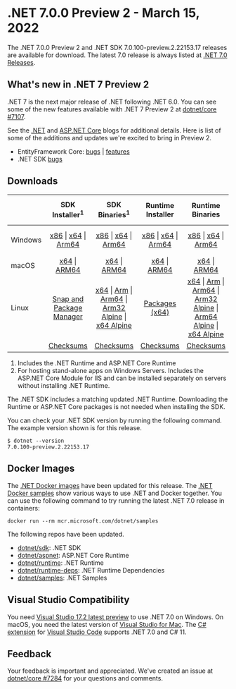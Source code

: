 # .NET 7.0.0 Preview 2 - March 15, 2022

The .NET 7.0.0 Preview 2 and .NET SDK 7.0.100-preview.2.22153.17 releases are available for download. The latest 7.0 release is always listed at [.NET 7.0 Releases](../README.md).

## What's new in .NET 7 Preview 2

.NET 7 is the next major release of .NET following .NET 6.0. You can see some of the new features available with .NET 7 Preview 2 at [dotnet/core #7107](https://github.com/dotnet/core/issues/7107).

See the [.NET][dotnet-blog] and [ASP.NET Core][aspnet-blog] blogs for additional details.
Here is list of some of the additions and updates we're excited to bring in Preview 2.

* EntityFramework Core: [bugs][ef_bugs] | [features][ef_features]
* .NET SDK [bugs][sdk_bugs]

## Downloads

|           | SDK Installer<sup>1</sup>                        | SDK Binaries<sup>1</sup>                 | Runtime Installer                                        | Runtime Binaries                                 | ASP.NET Core Runtime           |Windows Desktop Runtime          |
| --------- | :------------------------------------------:     | :----------------------:                 | :---------------------------:                            | :-------------------------:                      | :-----------------:            | :-----------------:            |
| Windows   | [x86][dotnet-sdk-win-x86.exe] \| [x64][dotnet-sdk-win-x64.exe] \| [Arm64][dotnet-sdk-win-arm64.exe] | [x86][dotnet-sdk-win-x86.zip] \| [x64][dotnet-sdk-win-x64.zip] \|  [Arm64][dotnet-sdk-win-arm64.zip] | [x86][dotnet-runtime-win-x86.exe] \| [x64][dotnet-runtime-win-x64.exe] \| [Arm64][dotnet-runtime-win-arm64.exe] | [x86][dotnet-runtime-win-x86.zip] \| [x64][dotnet-runtime-win-x64.zip] \| [Arm64][dotnet-runtime-win-arm64.zip] | [x86][aspnetcore-runtime-win-x86.exe] \| [x64][aspnetcore-runtime-win-x64.exe] \|<br/> [Hosting Bundle][dotnet-hosting-win.exe]<sup>2</sup> | [x86][windowsdesktop-runtime-win-x86.exe] \| [x64][windowsdesktop-runtime-win-x64.exe] \| [Arm64][windowsdesktop-runtime-win-arm64.exe] |
| macOS     | [x64][dotnet-sdk-osx-x64.pkg] \| [ARM64][dotnet-sdk-osx-arm64.pkg] | [x64][dotnet-sdk-osx-x64.tar.gz] \| [ARM64][dotnet-sdk-osx-arm64.tar.gz]  | [x64][dotnet-runtime-osx-x64.pkg] \| [ARM64][dotnet-runtime-osx-arm64.pkg] | [x64][dotnet-runtime-osx-x64.tar.gz] \| [ARM64][dotnet-runtime-osx-arm64.tar.gz]| [x64][aspnetcore-runtime-osx-x64.tar.gz] \| [ARM64][aspnetcore-runtime-osx-arm64.tar.gz] | - |<sup>1</sup>
| Linux     |  [Snap and Package Manager](../install-linux.md)  | [x64][dotnet-sdk-linux-x64.tar.gz] \| [Arm][dotnet-sdk-linux-arm.tar.gz]  \| [Arm64][dotnet-sdk-linux-arm64.tar.gz] \| [Arm32 Alpine][dotnet-sdk-linux-musl-arm.tar.gz]  \| [x64 Alpine][dotnet-sdk-linux-musl-x64.tar.gz] | [Packages (x64)][linux-packages] | [x64][dotnet-runtime-linux-x64.tar.gz] \| [Arm][dotnet-runtime-linux-arm.tar.gz] \| [Arm64][dotnet-runtime-linux-arm64.tar.gz] \| [Arm32 Alpine][dotnet-runtime-linux-musl-arm.tar.gz] \| [Arm64 Alpine][dotnet-runtime-linux-musl-arm64.tar.gz] \| [x64 Alpine][dotnet-runtime-linux-musl-x64.tar.gz]  | [x64][aspnetcore-runtime-linux-x64.tar.gz]<sup>1</sup>  \| [Arm][aspnetcore-runtime-linux-arm.tar.gz]<sup>1</sup> \| [Arm64][aspnetcore-runtime-linux-arm64.tar.gz]<sup>1</sup> \| [x64 Alpine][aspnetcore-runtime-linux-musl-x64.tar.gz] | - | <sup>1</sup> |
|  | [Checksums][checksums-sdk]                             | [Checksums][checksums-sdk]                                      | [Checksums][checksums-runtime]                             | [Checksums][checksums-runtime]  | [Checksums][checksums-runtime]  | [Checksums][checksums-runtime]


1. Includes the .NET Runtime and ASP.NET Core Runtime
2. For hosting stand-alone apps on Windows Servers. Includes the ASP.NET Core Module for IIS and can be installed separately on servers without installing .NET Runtime.


The .NET SDK includes a matching updated .NET Runtime. Downloading the Runtime or ASP.NET Core packages is not needed when installing the SDK.

You can check your .NET SDK version by running the following command. The example version shown is for this release.

```console
$ dotnet --version
7.0.100-preview.2.22153.17
```

## Docker Images

The [.NET Docker images](https://hub.docker.com/_/microsoft-dotnet) have been updated for this release. The [.NET Docker samples](https://github.com/dotnet/dotnet-docker/blob/main/samples/README.md) show various ways to use .NET and Docker together. You can use the following command to try running the latest .NET 7.0 release in containers:

```console
docker run --rm mcr.microsoft.com/dotnet/samples
```

The following repos have been updated.

* [dotnet/sdk](https://github.com/dotnet/dotnet-docker/blob/main/README.sdk.md): .NET SDK
* [dotnet/aspnet](https://github.com/dotnet/dotnet-docker/blob/main/README.aspnet.md): ASP.NET Core Runtime
* [dotnet/runtime](https://github.com/dotnet/dotnet-docker/blob/main/README.runtime.md): .NET Runtime
* [dotnet/runtime-deps](https://github.com/dotnet/dotnet-docker/blob/main/README.runtime.md): .NET Runtime Dependencies
* [dotnet/samples](https://github.com/dotnet/dotnet-docker/blob/main/README.samples.md): .NET Samples

## Visual Studio Compatibility

You need [Visual Studio 17.2 latest preview](https://visualstudio.microsoft.com) to use .NET 7.0 on Windows. On macOS, you need the latest version of [Visual Studio for Mac](https://visualstudio.microsoft.com/vs/mac/). The [C# extension](https://code.visualstudio.com/docs/languages/dotnet) for [Visual Studio Code](https://code.visualstudio.com/) supports .NET 7.0 and C# 11.


## Feedback

Your feedback is important and appreciated. We've created an issue at [dotnet/core #7284](https://github.com/dotnet/core/issues/7284) for your questions and comments.

[blob-runtime]: https://builds.dotnet.microsoft.com/dotnet/Runtime/
[blob-sdk]: https://builds.dotnet.microsoft.com/dotnet/Sdk/
[release-notes]: 7.0.0-preview.2.md

[checksums-runtime]: https://builds.dotnet.microsoft.com/dotnet/checksums/7.0.0-preview.2-sha.txt
[checksums-sdk]: https://builds.dotnet.microsoft.com/dotnet/checksums/7.0.0-preview.2-sha.txt

[linux-install]: ../install-linux.md
[dotnet-blog]:  https://devblogs.microsoft.com/dotnet/announcing-dotnet-7-preview-2/
[aspnet-blog]: https://devblogs.microsoft.com/aspnet/asp-net-core-updates-in-dotnet-7-preview-2
[ef_bugs]: https://github.com/dotnet/efcore/issues?q=is%3Aissue+milestone%3A7.0.0-preview2+is%3Aclosed+label%3Atype-bug
[ef_features]: https://github.com/dotnet/efcore/issues?q=is%3Aissue+milestone%3A7.0.0-preview2+is%3Aclosed+label%3Atype-enhancement

[aspnet_bugs]: https://github.com/aspnet/AspNetCore/issues?q=is%3Aissue+milestone%3A7.0.0-preview2+label%3ADone+label%3Abug
[aspnet_features]: https://github.com/aspnet/AspNetCore/issues?q=is%3Aissue+milestone%3A7.0.0-preview2+label%3ADone+label%3Aenhancement
[runtime_bugs]: https://github.com/dotnet/runtime/issues?utf8=%E2%9C%93&q=is%3Aissue+milestone%3A7.0+label%3Abug+
[runtime_features]: https://github.com/dotnet/runtime/issues?q=is%3Aissue+milestone%3A7.0+label%3Aenhancement

[sdk_bugs]: https://github.com/dotnet/sdk/issues?q=is%3Aissue+is%3Aclosed+milestone%3A7.0.1xx
[linux-packages]: ../install-linux.md



[//]: # ( Runtime 7.0.0-preview.2.22152.2)
[dotnet-runtime-linux-arm.tar.gz]: https://download.visualstudio.microsoft.com/download/pr/d75f42ab-f32a-4c71-9198-bfeb5051fbd0/ff39bd32601fdb583a13a06e979f152b/dotnet-runtime-7.0.0-preview.2.22152.2-linux-arm.tar.gz
[dotnet-runtime-linux-arm64.tar.gz]: https://download.visualstudio.microsoft.com/download/pr/5154f383-6a09-41b3-bfcc-5958562e2c4b/b0fea89768d540f83ff10b8c3a556cc1/dotnet-runtime-7.0.0-preview.2.22152.2-linux-arm64.tar.gz
[dotnet-runtime-linux-musl-arm.tar.gz]: https://download.visualstudio.microsoft.com/download/pr/796d0f81-e071-4a1e-87c4-fe39a4a4aa6d/73bffc4f91e2c8e89e24aff1f8ea43f3/dotnet-runtime-7.0.0-preview.2.22152.2-linux-musl-arm.tar.gz
[dotnet-runtime-linux-musl-arm64.tar.gz]: https://download.visualstudio.microsoft.com/download/pr/70e2d3e3-c5a2-4943-bd6d-0671a93e1871/22777c837aa91062b909d198226b3d5a/dotnet-runtime-7.0.0-preview.2.22152.2-linux-musl-arm64.tar.gz
[dotnet-runtime-linux-musl-x64.tar.gz]: https://download.visualstudio.microsoft.com/download/pr/16edd568-b9a4-462c-9a5e-af010847c5c6/326f0f687857b536c3e2a45dbfd3617a/dotnet-runtime-7.0.0-preview.2.22152.2-linux-musl-x64.tar.gz
[dotnet-runtime-linux-x64.tar.gz]: https://download.visualstudio.microsoft.com/download/pr/d310a601-7f68-412a-a139-b8d6a037c9fd/b00941dc09d85a51b198117d8efdba8a/dotnet-runtime-7.0.0-preview.2.22152.2-linux-x64.tar.gz
[dotnet-runtime-osx-arm64.pkg]: https://download.visualstudio.microsoft.com/download/pr/131656c4-1caf-4d50-abab-f2e297faa3c9/d0321edd361e67be278da7c3b7089430/dotnet-runtime-7.0.0-preview.2.22152.2-osx-arm64.pkg
[dotnet-runtime-osx-arm64.tar.gz]: https://download.visualstudio.microsoft.com/download/pr/ac1eefa5-d5a8-425a-a394-c6e2bc564e43/2c8cd64c7167cd9b444df6112ea95a2d/dotnet-runtime-7.0.0-preview.2.22152.2-osx-arm64.tar.gz
[dotnet-runtime-osx-x64.pkg]: https://download.visualstudio.microsoft.com/download/pr/9660c828-fb78-4fd7-85bc-3ab4e3dbb179/3c25335ff279f4e06c054e715b36f175/dotnet-runtime-7.0.0-preview.2.22152.2-osx-x64.pkg
[dotnet-runtime-osx-x64.tar.gz]: https://download.visualstudio.microsoft.com/download/pr/d1de2627-e6fc-4657-a614-59f87b3964e0/e04ea0fe25c1eb719cf1de4d6e7676f1/dotnet-runtime-7.0.0-preview.2.22152.2-osx-x64.tar.gz
[dotnet-runtime-win-arm64.exe]: https://download.visualstudio.microsoft.com/download/pr/a138e0a5-a99b-490e-aa3b-e343c3f39e25/d868eae31c16dae1891a8780bf989bd1/dotnet-runtime-7.0.0-preview.2.22152.2-win-arm64.exe
[dotnet-runtime-win-arm64.zip]: https://download.visualstudio.microsoft.com/download/pr/387cc604-3e60-4093-8ec7-097fc6ec83ea/c7e70f4ed32806a8f7acde94b9acc102/dotnet-runtime-7.0.0-preview.2.22152.2-win-arm64.zip
[dotnet-runtime-win-x64.exe]: https://download.visualstudio.microsoft.com/download/pr/76bb18a3-0fda-4a0d-9d2d-ce83667a2668/9534db4f3b885ef2ccdaa16d37cb3133/dotnet-runtime-7.0.0-preview.2.22152.2-win-x64.exe
[dotnet-runtime-win-x64.zip]: https://download.visualstudio.microsoft.com/download/pr/27fa0e6a-b4d1-4023-8467-d1eda2f2f8f0/a0ff83fc152ac1ca4ec59292d32baa5a/dotnet-runtime-7.0.0-preview.2.22152.2-win-x64.zip
[dotnet-runtime-win-x86.exe]: https://download.visualstudio.microsoft.com/download/pr/066b1423-93ca-49c1-8f23-8bfba3cf6e84/1b9584330bc342bec480156e17cd961e/dotnet-runtime-7.0.0-preview.2.22152.2-win-x86.exe
[dotnet-runtime-win-x86.zip]: https://download.visualstudio.microsoft.com/download/pr/f77a2a6e-4138-401d-ad1a-7f8cd8aa6c69/e0f5a9ccc9c225e481cb27cf155e3113/dotnet-runtime-7.0.0-preview.2.22152.2-win-x86.zip

[//]: # ( WindowsDesktop 7.0.0-preview.2.22153.5)
[windowsdesktop-runtime-win-arm64.exe]: https://download.visualstudio.microsoft.com/download/pr/6dbbbeeb-c11f-4f32-a165-0a73a17ae41e/f011743571c716a25911d62f21800650/windowsdesktop-runtime-7.0.0-preview.2.22153.5-win-arm64.exe
[windowsdesktop-runtime-win-arm64.zip]: https://download.visualstudio.microsoft.com/download/pr/33697e18-1793-448a-954d-ced3dde002bd/3eef88084b2e4c8f4247c51862f84361/windowsdesktop-runtime-7.0.0-preview.2.22153.5-win-arm64.zip
[windowsdesktop-runtime-win-x64.exe]: https://download.visualstudio.microsoft.com/download/pr/15596c40-e6d3-4133-b04b-81fc9fbd532d/0bdd610ade324b0e67924169eeabded4/windowsdesktop-runtime-7.0.0-preview.2.22153.5-win-x64.exe
[windowsdesktop-runtime-win-x64.zip]: https://download.visualstudio.microsoft.com/download/pr/6f1acefd-0fb3-409b-b4a9-c81fc92b24aa/12ed761f2257431b9b573bf3819d8d16/windowsdesktop-runtime-7.0.0-preview.2.22153.5-win-x64.zip
[windowsdesktop-runtime-win-x86.exe]: https://download.visualstudio.microsoft.com/download/pr/0059c92c-a180-42aa-859f-b244054113ea/41293f683ae3491c01d3aa7b7dba9052/windowsdesktop-runtime-7.0.0-preview.2.22153.5-win-x86.exe
[windowsdesktop-runtime-win-x86.zip]: https://download.visualstudio.microsoft.com/download/pr/c2890582-8f9f-46ef-afcf-27aac666e3f3/a2e9a79ed9033efd8eae58dd3333919a/windowsdesktop-runtime-7.0.0-preview.2.22153.5-win-x86.zip

[//]: # ( ASP 7.0.0-preview.2.22153.2)
[aspnetcore-runtime-linux-arm.tar.gz]: https://download.visualstudio.microsoft.com/download/pr/3f62c2be-99fb-418d-b98e-30d5d1d7e862/ea163ba205a0ac680d995e0f8d657bb7/aspnetcore-runtime-7.0.0-preview.2.22153.2-linux-arm.tar.gz
[aspnetcore-runtime-linux-arm64.tar.gz]: https://download.visualstudio.microsoft.com/download/pr/91aba62d-7b61-46fd-bae9-a34299a01ec4/f0597bde0eab2c832ce30eef80583d4d/aspnetcore-runtime-7.0.0-preview.2.22153.2-linux-arm64.tar.gz
[aspnetcore-runtime-linux-musl-arm.tar.gz]: https://download.visualstudio.microsoft.com/download/pr/a67f9239-04e7-4194-8b90-3f22210dc06d/6a64962a90094707298d79b550271ff3/aspnetcore-runtime-7.0.0-preview.2.22153.2-linux-musl-arm.tar.gz
[aspnetcore-runtime-linux-musl-arm64.tar.gz]: https://download.visualstudio.microsoft.com/download/pr/74129065-f8a6-42a4-861c-0ba2aba16765/3f67a82679aa7c57775dd77d479934f2/aspnetcore-runtime-7.0.0-preview.2.22153.2-linux-musl-arm64.tar.gz
[aspnetcore-runtime-linux-musl-x64.tar.gz]: https://download.visualstudio.microsoft.com/download/pr/2b474ec4-78a3-4e50-a446-bd1ad933ab15/ec2d64820abe3d8351e05f0213a7ab2f/aspnetcore-runtime-7.0.0-preview.2.22153.2-linux-musl-x64.tar.gz
[aspnetcore-runtime-linux-x64.tar.gz]: https://download.visualstudio.microsoft.com/download/pr/8d24d018-755a-4326-930f-b6f88e7c8851/330dfff882e637583cfde0c8cd90debf/aspnetcore-runtime-7.0.0-preview.2.22153.2-linux-x64.tar.gz
[aspnetcore-runtime-osx-arm64.tar.gz]: https://download.visualstudio.microsoft.com/download/pr/2a3082a5-9c7c-4152-a3a5-7b504b4dec03/39ae27a9590ffb72f2b52d3af698ba1e/aspnetcore-runtime-7.0.0-preview.2.22153.2-osx-arm64.tar.gz
[aspnetcore-runtime-osx-x64.tar.gz]: https://download.visualstudio.microsoft.com/download/pr/92bec271-6ed5-4c5a-89d3-002873d147c6/735323c91eb4a14d8737c52b5ea58455/aspnetcore-runtime-7.0.0-preview.2.22153.2-osx-x64.tar.gz
[aspnetcore-runtime-win-arm64.zip]: https://download.visualstudio.microsoft.com/download/pr/7f917f63-d7f5-404d-9e0e-ce847cd1fab0/8bbaecbace79eb896d19ca70f8505152/aspnetcore-runtime-7.0.0-preview.2.22153.2-win-arm64.zip
[aspnetcore-runtime-win-x64.exe]: https://download.visualstudio.microsoft.com/download/pr/c6752a69-2860-495b-a1b8-ebbba3f5be19/d645486202d9357b6374ab78c52dfeed/aspnetcore-runtime-7.0.0-preview.2.22153.2-win-x64.exe
[aspnetcore-runtime-win-x64.zip]: https://download.visualstudio.microsoft.com/download/pr/48930452-e7b8-453b-a53d-c562d1e28e23/8760008e53bff5b067ad10ef3e0d0003/aspnetcore-runtime-7.0.0-preview.2.22153.2-win-x64.zip
[aspnetcore-runtime-win-x86.exe]: https://download.visualstudio.microsoft.com/download/pr/3f573ad7-e56d-4249-8c9e-1cde5f65d680/c9ea38cdbcffe09877a889276bb3730c/aspnetcore-runtime-7.0.0-preview.2.22153.2-win-x86.exe
[aspnetcore-runtime-win-x86.zip]: https://download.visualstudio.microsoft.com/download/pr/af43b709-4576-4dec-b50d-004ef8d7e193/42d821dcd80c92816c32798c0e1d59cb/aspnetcore-runtime-7.0.0-preview.2.22153.2-win-x86.zip
[dotnet-hosting-win.exe]: https://download.visualstudio.microsoft.com/download/pr/6b78ad20-011f-42f0-93eb-d19eb26bb573/2d38309bcc46c6f337fbab6c2837aa2d/dotnet-hosting-7.0.0-preview.2.22153.2-win.exe

[//]: # ( SDK 7.0.100-preview.2.22153.17)
[dotnet-sdk-linux-arm.tar.gz]: https://download.visualstudio.microsoft.com/download/pr/f7615bb0-7d72-4ff4-8501-5711298b337c/ad01d2bd02a758ac4d88c712075839b1/dotnet-sdk-7.0.100-preview.2.22153.17-linux-arm.tar.gz
[dotnet-sdk-linux-arm64.tar.gz]: https://download.visualstudio.microsoft.com/download/pr/464b9ad3-c0f9-4b96-8d04-8c607a5a6c17/429d60c7c172d9ec1d58515c9a94c3ca/dotnet-sdk-7.0.100-preview.2.22153.17-linux-arm64.tar.gz
[dotnet-sdk-linux-musl-arm.tar.gz]: https://download.visualstudio.microsoft.com/download/pr/0f066553-66be-4e7e-a623-b0de9e2425e8/b3205c742db320539c8b9007af2ebc8c/dotnet-sdk-7.0.100-preview.2.22153.17-linux-musl-arm.tar.gz
[dotnet-sdk-linux-musl-arm64.tar.gz]: https://download.visualstudio.microsoft.com/download/pr/bdb18180-0ea0-4eeb-b07e-51c70163cc37/607053dcff935afe7cbce6268d6290b7/dotnet-sdk-7.0.100-preview.2.22153.17-linux-musl-arm64.tar.gz
[dotnet-sdk-linux-musl-x64.tar.gz]: https://download.visualstudio.microsoft.com/download/pr/b83e64ea-f2c4-4563-8622-ccf73ad1d365/144b78ed96b2ddb721d6927295c40a31/dotnet-sdk-7.0.100-preview.2.22153.17-linux-musl-x64.tar.gz
[dotnet-sdk-linux-x64.tar.gz]: https://download.visualstudio.microsoft.com/download/pr/754fe8c6-9088-4a1e-87df-cfc5efdf1a9a/e4d3a877c112ef8d09c6c7e9a444ad9e/dotnet-sdk-7.0.100-preview.2.22153.17-linux-x64.tar.gz
[dotnet-sdk-osx-arm64.pkg]: https://download.visualstudio.microsoft.com/download/pr/cd80f4c1-b605-44d1-a322-f4e4e3c01776/c494ef9e353fe544830da1b6347859bd/dotnet-sdk-7.0.100-preview.2.22153.17-osx-arm64.pkg
[dotnet-sdk-osx-arm64.tar.gz]: https://download.visualstudio.microsoft.com/download/pr/e48daeec-7861-4193-b6eb-d3f965be6032/d203ccf2a2186096783d8deecfa63483/dotnet-sdk-7.0.100-preview.2.22153.17-osx-arm64.tar.gz
[dotnet-sdk-osx-x64.pkg]: https://download.visualstudio.microsoft.com/download/pr/f6ec71c8-fc91-49f4-8409-f36e5b58902a/3d3ccb4dcaf0823d55ecd470854cb2c8/dotnet-sdk-7.0.100-preview.2.22153.17-osx-x64.pkg
[dotnet-sdk-osx-x64.tar.gz]: https://download.visualstudio.microsoft.com/download/pr/344a9dcd-ad0a-49f5-990b-7933624c82df/8684f72d6429661c816330d0da5b42cc/dotnet-sdk-7.0.100-preview.2.22153.17-osx-x64.tar.gz
[dotnet-sdk-win-arm64.exe]: https://download.visualstudio.microsoft.com/download/pr/18336bb7-a835-45f2-a0e1-096b9c289d0a/00894271e2577209017b985d2a8ffcca/dotnet-sdk-7.0.100-preview.2.22153.17-win-arm64.exe
[dotnet-sdk-win-arm64.zip]: https://download.visualstudio.microsoft.com/download/pr/a30f77f6-8b77-4955-80bc-fcfe7bd99abe/41344727d9c94bb8ff86f46841d3978e/dotnet-sdk-7.0.100-preview.2.22153.17-win-arm64.zip
[dotnet-sdk-win-x64.exe]: https://download.visualstudio.microsoft.com/download/pr/e904f60b-8b5a-46cc-a3c7-e37f87aa9aa2/ee9decc38b24f05e6edf8a63639653a1/dotnet-sdk-7.0.100-preview.2.22153.17-win-x64.exe
[dotnet-sdk-win-x64.zip]: https://download.visualstudio.microsoft.com/download/pr/d759acdb-c289-43ad-8698-4a9783d80ef8/11838a24f71dd4c359bc9a02b1e14d5f/dotnet-sdk-7.0.100-preview.2.22153.17-win-x64.zip
[dotnet-sdk-win-x86.exe]: https://download.visualstudio.microsoft.com/download/pr/c3125850-8c7b-4516-bba7-0e3f2c855725/5a64fd988de04d746b7d332c1682de7e/dotnet-sdk-7.0.100-preview.2.22153.17-win-x86.exe
[dotnet-sdk-win-x86.zip]: https://download.visualstudio.microsoft.com/download/pr/a844a854-92ad-4887-8fbc-6028bccf194a/10e407d4f629b046b73e8f1e6c06d294/dotnet-sdk-7.0.100-preview.2.22153.17-win-x86.zip



[//]: # ( Symbols )
